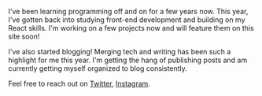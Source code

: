 I've been learning programming off and on for a few years now. This year, I've gotten back into studying front-end development and building on my React skills. I'm working on a few projects now and will feature them on this site soon!

I've also started blogging! Merging tech and writing has been such a highlight for me this year. I'm getting the hang of publishing posts and am currently getting myself organized to blog consistently.

Feel free to reach out on [Twitter](https://twitter.com/anaveecodes), [Instagram](https://instagram.com/anaveecodes).